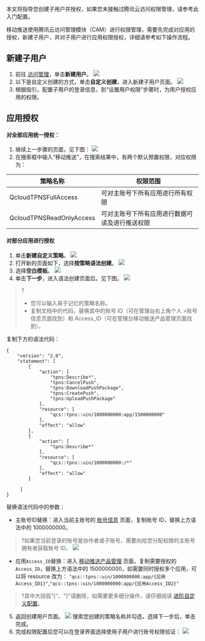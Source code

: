 
本文将指导您创建子用户并授权，如果您未接触过腾讯云访问权限管理，请参考此入门配置。

移动推送使用腾讯云访问管理模块（CAM）进行权限管理，需要先完成对应用的授权，新建子用户，并对子用户进行应用权限授权，详细请参考如下操作流程。

## 新建子用户
1. 前往 [访问管理](https://console.cloud.tencent.com/cam)，单击**新建用户**。
![](https://main.qcloudimg.com/raw/5748b2815c001fda0e9c53b4150cabe0.png)
2. 以下是自定义创建的方式，单击**自定义创建**，进入新建子用户页面。
![](https://main.qcloudimg.com/raw/2eaf4e9b04c38cd73fdc542040ff40d4.png)
3. 根据指引，配置子用户的登录信息，到“设置用户权限”步骤时，为用户授权应用的权限。


## 应用授权
#### 对全部应用统一授权：
1. 继续上一步骤的页面，见下图：
![](https://main.qcloudimg.com/raw/99b2092998ca4fe0388f8f675991fcb0.png)
2. 在搜索框中输入“移动推送”，在搜索结果中，有两个默认预置权限，对应权限为：

| 策略名称 | 权限范围 |
| --- | --- |
| QcloudTPNSFullAccess | 可对主账号下所有应用进行所有权限 |
| QcloudTPNSReadOnlyAccess | 可对主账号下所有应用进行数据可读及进行推送权限 |

#### 对部分应用进行授权

1. 单击**新建自定义策略**。
![](https://main.qcloudimg.com/raw/d1cd0a4933398923aa109dfc34e67128.png)
2. 打开新的页面如下，选择**按策略语法创建**。
![](https://main.qcloudimg.com/raw/0bf98c5b3c21003369dbd7a745bc885e.png)
3. 选择**空白模板**。
![](https://main.qcloudimg.com/raw/a39dd84e81eb01cfb17f2b47152b0461.png)
4. 单击**下一步**，进入语法创建页面后，见下图。
![](https://qcloudimg.tencent-cloud.cn/raw/0c2e94262e3158fb9e27c167ac202de7.png)
>?
>- 您可以输入易于记忆的策略名称。
>- 复制文档中的代码，替换其中的账号 ID（可在管理台右上角个人 >账号信息页面找到）和 Access_ID（可在管理台移动推送产品管理页面找到）。

复制下方的语法代码：
```
{
    "version": "2.0",
    "statement": [
        { 
            "action": [
                "tpns:Describe*",
                "tpns:CancelPush",
                "tpns:DownloadPushPackage",
                "tpns:CreatePush",
                "tpns:UploadPushPackage"
            ],
            "resource": [
                "qcs::tpns::uin/1000000000:app/1500000000"
            ],
            "effect": "allow"
        },
        {
            "action": [
                "tpns:Describe*"
            ],
            "resource": [
                "qcs::tpns::uin/1000000000:/*"
            ],
            "effect": "allow"
        }

     ]
}
```

替换语法代码中的参数：
- 主账号ID替换：进入当前主账号的 [账号信息](https://console.cloud.tencent.com/developer) 页面，复制账号 ID，替换上方语法中的 1000000000。
>?如果您当前登录的账号是协作者或子账号，需要向给您分配权限的主账号拥有者获取账号 ID。
![](https://qcloudimg.tencent-cloud.cn/raw/05fec35d12482cf6509d8d50d6638fa0.png)
- 应用`Access_ID`替换：进入 [移动推送产品管理](https://console.cloud.tencent.com/tpns) 页面，复制需要授权的`Access_ID`，替换上方语法中的 1500000000，如需要同时授权多个应用，可以将 resource 改为：
`"qcs::tpns::uin/1000000000:app/{应用Access_ID1}"`,`"qcs::tpns::uin/1000000000:app/{应用Access_ID2}"`

>?其中大括弧“{“、"}"请删除，如需要更多细分操作，请仔细阅读 [进阶自定义配置](https://cloud.tencent.com/document/product/548/42082)。

5. 返回创建用户页面。
![](https://main.qcloudimg.com/raw/b85068f6796a0c762ec2fa22411fd24b.png)
搜索您创建的策略名称并勾选，选择下一步后，单击完成。
6. 完成权限配置后您可以在登录界面选择使用子用户进行账号权限验证：
![](https://main.qcloudimg.com/raw/eeb29bbdfdcb602e9a2ddab2b848f68b.png)
